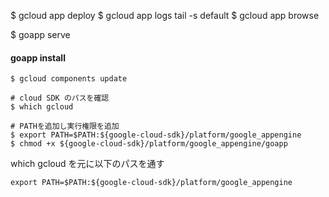 $ gcloud app deploy
$ gcloud app logs tail -s default
$ gcloud app browse

$ goapp serve


#### goapp install
```
$ gcloud components update

# cloud SDK のパスを確認
$ which gcloud

# PATHを追加し実行権限を追加
$ export PATH=$PATH:${google-cloud-sdk}/platform/google_appengine
$ chmod +x ${google-cloud-sdk}/platform/google_appengine/goapp
```

which gcloud を元に以下のパスを通す
```
export PATH=$PATH:${google-cloud-sdk}/platform/google_appengine
```